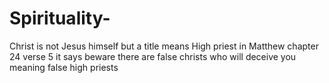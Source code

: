 # Spirituality-
Christ is not Jesus himself  but a title means High priest  in Matthew chapter  24 verse 5 it says beware there are  false christs who will deceive you  meaning false high  priests

